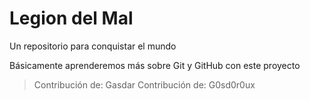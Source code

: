 # Legion del Mal
Un repositorio para conquistar el mundo

Básicamente aprenderemos más sobre Git y GitHub con este proyecto

> Contribución de: Gasdar
> Contribución de: G0sd0r0ux
